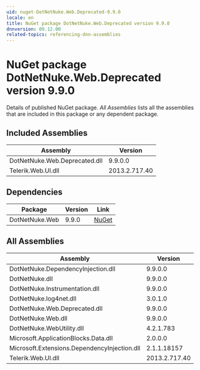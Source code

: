 ```yaml
---
uid: nuget-DotNetNuke.Web.Deprecated-9.9.0
locale: en
title: NuGet package DotNetNuke.Web.Deprecated version 9.9.0
dnnversion: 09.12.00
related-topics: referencing-dnn-assemblies
---
```


# NuGet package DotNetNuke.Web.Deprecated version 9.9.0
Details of published NuGet package.
*All Assemblies* lists all the assemblies that are included in this package or any dependent package.

## Included Assemblies

|Assembly|Version|
|---|---|
|DotNetNuke.Web.Deprecated.dll|9.9.0.0|
|Telerik.Web.UI.dll|2013.2.717.40|

## Dependencies

|Package|Version|Link|
|---|---|---|
|DotNetNuke.Web|9.9.0|[NuGet](https://www.nuget.org/packages/DotNetNuke.Web/9.9.0)|

## All Assemblies

|Assembly|Version|
|---|---|
|DotNetNuke.DependencyInjection.dll|9.9.0.0|
|DotNetNuke.dll|9.9.0.0|
|DotNetNuke.Instrumentation.dll|9.9.0.0|
|DotNetNuke.log4net.dll|3.0.1.0|
|DotNetNuke.Web.Deprecated.dll|9.9.0.0|
|DotNetNuke.Web.dll|9.9.0.0|
|DotNetNuke.WebUtility.dll|4.2.1.783|
|Microsoft.ApplicationBlocks.Data.dll|2.0.0.0|
|Microsoft.Extensions.DependencyInjection.dll|2.1.1.18157|
|Telerik.Web.UI.dll|2013.2.717.40|

